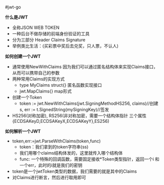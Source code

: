 #jwt-go

**什么是JWT**
- 全称JSON WEB TOKEN
- 一种后台不做存储的前端身份验证的工具
- 分为三部分 Header Claims Signature
- 举例类比生活：(买彩票中奖后去兑奖，只人票，不认人)

**如何创建一个JWT**
- 通常使用NewWithClaims 因为我们可以通过匿名结构体来实现Claims接口，从而可以携带自己的参数
- 两种常用Claims的实现方式
   + type MyClaims struct{} 匿名函数实现接口
   + jwt.MapClaims{} map形式
- 创建一个Token
   + token := jwt.NewWithClaims(jwt.SigningMethodHS256, claims)//创建  
     s, err := t.SignedString(mySigningKey)//签发
- HS256(对称加密), 
  RS256(非对称加密，需要一个结构体指针 三个属性 {ECDSAKeyD,ECDSAKeyX,ECDSAKeyY},ES256)     



**如何解析一个JWT**
- token,err:=jwt.ParseWithClaims(token,func)
   + token：我们拿到的token字符串(ss)
   + 我们用哪个claims结构体发的，这里就传入哪个结构体
   + func: 一个特殊的回调函数，需要固定接收*Token类型指针，返回一个i 和一个err，此时的i就是我们的密钥
- token是一个jwtToken类型的数据，我们需要的就是其中的Claims
- 对Claims进行断言，然后进行取用即可
